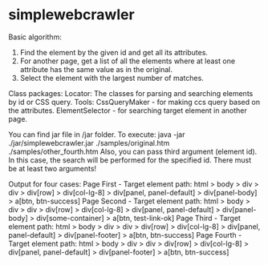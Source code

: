 # simplewebcrawler

Basic algorithm:
1. Find the element by the given id and get all its attributes.
2. For another page, get a list of all the elements where at least one attribute has the same value as in the original.
3. Select the element with the largest number of matches.

Class packages:
Locator:
  The classes for parsing and searching elements by id or CSS query.
Tools:
  CssQueryMaker - for making ccs query based on the attributes.
  ElementSelector - for searching target element in another page.

You can find jar file in /jar folder.
To execute: java -jar ./jar/simplewebcrawler.jar ./samples/original.htm ./samples/other_fourth.htm 
Also, you can pass third argument (element id). In this case, the search will be performed for the specified id.
There must be at least two arguments!

Output for four cases:
Page First -  Target element path: html > body > div > div > div[row] > div[col-lg-8] > div[panel, panel-default] > div[panel-body] > a[btn, btn-success]
Page Second - Target element path: html > body > div > div > div[row] > div[col-lg-8] > div[panel, panel-default] > div[panel-body] > div[some-container] > a[btn, test-link-ok]
Page Third -  Target element path: html > body > div > div > div[row] > div[col-lg-8] > div[panel, panel-default] > div[panel-footer] > a[btn, btn-success]
Page Fourth - Target element path: html > body > div > div > div[row] > div[col-lg-8] > div[panel, panel-default] > div[panel-footer] > a[btn, btn-success]
